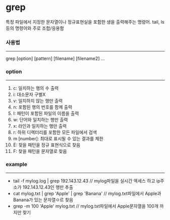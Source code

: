# grep
특정 파일에서 지정한 문자열이나 정규표현실을 포함한 생을 출력해주는 명령어. tail, ls등의 명령어와 주로 조합/응용함

### 사용법
---
grep [option] [pattern] [filename] [filename2] ...

### option
---
1. c: 일치하는 행의 수 출력
2. i: 대소문자 구별X
3. v: 일치하지 않는 행만 출력
4. n: 포함된 행의 번호를 함께 출력
5. I: 패턴이 포함된 파일의 이름을 출력
6. w: 단어와 일치하는 행만 출력
7. x: 라인과 일치하는 행만 출력
8. r: 하위 디렉터리를 포함한 모든 파일에서 검색
9. m [number]: 최대로 표시될 수 있는 결과를 제한
10. E: 찾을 패턴을 정규 표현식으로 찾음
11. F: 찾을 패턴을 문자열로 찾음

### example
---
* tail -f mylog.log | grep 192.143.12.43 // mylog파일을 실시간 엑세스 하고 ip주소가 192.143.12.43인 행만 추출
* cat mylog.txt | grep 'Apple' | grep 'Banana' // mylog.txt파일에서 Apple과 Banana가 있는 문자열ㅇ르 찾음
* grep -m 100 'Apple' mylog.txt // mylog.txt파일에서 Apple문자열을 100개 까지만 찾기
